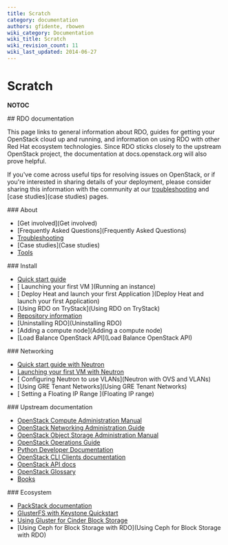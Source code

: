 ```yaml
---
title: Scratch
category: documentation
authors: gfidente, rbowen
wiki_category: Documentation
wiki_title: Scratch
wiki_revision_count: 11
wiki_last_updated: 2014-06-27
---
```


# Scratch

__NOTOC__

<div class="row">
<div class="offset1 span10">
## RDO documentation

This page links to general information about RDO, guides for getting your OpenStack cloud up and running, and information on using RDO with other Red Hat ecosystem technologies. Since RDO sticks closely to the upstream OpenStack project, the documentation at docs.openstack.org will also prove helpful.

If you've come across useful tips for resolving issues on OpenStack, or if you're interested in sharing details of your deployment, please consider sharing this information with the community at our [troubleshooting](troubleshooting) and [case studies](case studies) pages.

</div>
</div>
<div class="row">
<div class="offset1 span3">
### About

*   [Get involved](Get involved)
*   [Frequently Asked Questions](Frequently Asked Questions)
*   [Troubleshooting](Troubleshooting)
*   [Case studies](Case studies)
*   [Tools](Tools)

</div>
<div class="span4">
### Install

*   [ Quick start guide ](Quickstart)
*   [ Launching your first VM ](Running an instance)
*   [ Deploy Heat and launch your first Application ](Deploy Heat and launch your first Application)
*   [Using RDO on TryStack](Using RDO on TryStack)
*   [ Repository information ](Repositories)
*   [Uninstalling RDO](Uninstalling RDO)
*   [Adding a compute node](Adding a compute node)
*   [Load Balance OpenStack API](Load Balance OpenStack API)

</div>
<div class="span3">
### Networking

*   [ Quick start guide with Neutron](Neutron-Quickstart)
*   [ Launching your first VM with Neutron](Running_an_instance_with_Neutron)
*   [ Configuring Neutron to use VLANs](Neutron with OVS and VLANs)
*   [Using GRE Tenant Networks](Using GRE Tenant Networks)
*   [ Setting a Floating IP Range ](Floating IP range)

</div>
</div>
<div class="row">
<div class="offset1 span5">
### Upstream documentation

*   [OpenStack Compute Administration Manual](http://docs.openstack.org/trunk/openstack-compute/admin/content/index.html)
*   [OpenStack Networking Administration Guide](http://docs.openstack.org/trunk/openstack-network/admin/content/index.html)
*   [OpenStack Object Storage Administration Manual](http://docs.openstack.org/trunk/openstack-object-storage/admin/content/)
*   [OpenStack Operations Guide](http://docs.openstack.org/trunk/openstack-ops/content/index.html)
*   [Python Developer Documentation](http://docs.openstack.org/developer/openstack-projects.html)
*   [OpenStack CLI Clients documentation](http://docs.openstack.org/cli/quick-start/content/index.html)
*   [OpenStack API docs](http://docs.openstack.org/api/)
*   [OpenStack Glossary](http://docs.openstack.org/glossary/content/glossary.html)
*   [Books](Books)

</div>
<div class="span5">
### Ecosystem

*   [PackStack documentation](https://access.redhat.com/knowledge/docs/en-US/Red_Hat_OpenStack_Preview/2/html/Getting_Started_Guide/part-Deploying_OS_using_PackStack.html)
*   [GlusterFS with Keystone Quickstart](http://www.gluster.org/community/documentation/index.php/GlusterFS_Keystone_Quickstart)
*   [Using Gluster for Cinder Block Storage](http://www.gluster.org/community/documentation/index.php/GlusterFS_Cinder)
*   [Using Ceph for Block Storage with RDO](Using Ceph for Block Storage with RDO)

</div>
</div>
<Category:Documentation>
